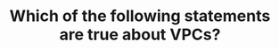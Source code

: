 ---
layout: answer
title: "Which of the following statements are true about VPCs?"
blurb: "VPC do not need a public IP address. Furthermore, Traffic between your VPC and the other service does not leave the Amazon network. This definition"
quid: 225
---